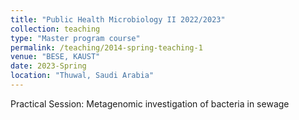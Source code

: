 ```yaml
---
title: "Public Health Microbiology II 2022/2023"
collection: teaching
type: "Master program course"
permalink: /teaching/2014-spring-teaching-1
venue: "BESE, KAUST"
date: 2023-Spring
location: "Thuwal, Saudi Arabia"
---
```


Practical Session: Metagenomic investigation of bacteria in sewage

